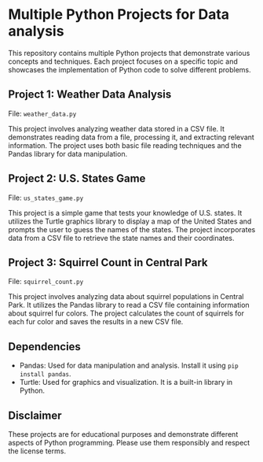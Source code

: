 # Multiple Python Projects for Data analysis

This repository contains multiple Python projects that demonstrate various concepts and techniques. Each project focuses on a specific topic and showcases the implementation of Python code to solve different problems.

## Project 1: Weather Data Analysis
File: `weather_data.py`

This project involves analyzing weather data stored in a CSV file. It demonstrates reading data from a file, processing it, and extracting relevant information. The project uses both basic file reading techniques and the Pandas library for data manipulation.

## Project 2: U.S. States Game
File: `us_states_game.py`

This project is a simple game that tests your knowledge of U.S. states. It utilizes the Turtle graphics library to display a map of the United States and prompts the user to guess the names of the states. The project incorporates data from a CSV file to retrieve the state names and their coordinates.

## Project 3: Squirrel Count in Central Park
File: `squirrel_count.py`

This project involves analyzing data about squirrel populations in Central Park. It utilizes the Pandas library to read a CSV file containing information about squirrel fur colors. The project calculates the count of squirrels for each fur color and saves the results in a new CSV file.

## Dependencies

- Pandas: Used for data manipulation and analysis. Install it using `pip install pandas`.
- Turtle: Used for graphics and visualization. It is a built-in library in Python.

## Disclaimer

These projects are for educational purposes and demonstrate different aspects of Python programming. Please use them responsibly and respect the license terms.